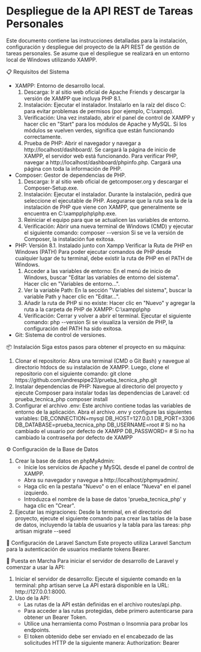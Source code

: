 <h1>Despliegue de la API REST de Tareas Personales</h1>
<p>Este documento contiene las instrucciones detalladas para la instalación, configuración y despliegue del proyecto de la API REST de gestión de tareas personales. Se asume que el despliegue se realizará en un entorno local de Windows utilizando XAMPP.</p>

📋 Requisitos del Sistema
<ul>
	<li>
		XAMPP: Entorno de desarrollo local.
		<ol>
			<li>
				Descarga: Ir al sitio web oficial de Apache Friends y descargar la versión de XAMPP que incluya PHP 8.1.
			</li>
			<li>
				Instalación: Ejecutar el instalador. Instalarlo en la raíz del disco C: para evitar problemas de permisos (por ejemplo, C:\xampp).
			</li>
			<li>
				Verificación: Una vez instalado, abrir el panel de control de XAMPP y hacer clic en "Start" para los módulos de Apache y MySQL. Si los módulos se vuelven verdes, significa que están funcionando correctamente.
			</li>
			<li>
				Prueba de PHP: Abrir el navegador y navegar a http://localhost/dashboard/. Se cargará la página de inicio de XAMPP, el servidor web está funcionando. Para verificar PHP, navegar a http://localhost/dashboard/phpinfo.php. Cargará una página con toda la información de PHP.
			</li>
		</ol>
	</li>
	<li>
		Composer: Gestor de dependencias de PHP.
		<ol>
			<li>
				Descarga: Ir al sitio web oficial de getcomposer.org y descargar el Composer-Setup.exe.
			</li>
			<li>
				Instalación: Ejecutar el instalador. Durante la instalación, pedirá que seleccione el ejecutable de PHP. Asegurarse que la ruta sea la de la instalación de PHP que viene con XAMPP, que generalmente se encuentra en C:\xampp\php\php.exe.
			</li>
			<li>
				Reiniciar el equipo para que se actualicen las variables de entorno.
			</li>
			<li>
				Verificación: Abrir una nueva terminal de Windows (CMD) y ejecutar el siguiente comando:
				composer --version
				Si se ve la versión de Composer, la instalación fue exitosa.
			</li>
		</ol>
	</li>
	<li>
		PHP: Versión 8.1.
		Instalado junto con Xampp
		Verificar la Ruta de PHP en Windows (PATH)
		Para poder ejecutar comandos de PHP desde cualquier lugar de tu terminal, debe existir la ruta de PHP en el PATH de Windows.
		<ol>
			<li>
				Acceder a las variables de entorno: En el menú de inicio de Windows, buscar "Editar las variables de entorno del sistema". Hacer clic en "Variables de entorno...".
			</li>
			<li>
				Ver la variable Path: En la sección "Variables del sistema", buscar la variable Path y hacer clic en "Editar...".
			</li>
			<li>
				Añadir la ruta de PHP si no existe: Hacer clic en "Nuevo" y agregar la ruta a la carpeta de PHP de XAMPP:
				C:\xampp\php
			</li>
			<li>
				Verificación: Cerrar y volver a abrir el terminal. Ejecutar el siguiente comando:
				php --version
				Si se visualiza la versión de PHP, la configuración del PATH ha sido exitosa.
			</li>
		</ol>
	</li>
	<li>
 		Git: Sistema de control de versiones.
	</li>
</ul>

📦 Instalación
Siga estos pasos para obtener el proyecto en su máquina:
<ol>
	<li>
		Clonar el repositorio:
		Abra una terminal (CMD o Git Bash) y navegue al directorio htdocs de su instalación de XAMPP. Luego, clone el repositorio con el siguiente comando:
        git clone https://github.com/andrespipe23/prueba_tecnica_php.git
	</li>
	<li>
		Instalar dependencias de PHP:
		Navegue al directorio del proyecto y ejecute Composer para instalar todas las dependencias de Laravel:
		cd prueba_tecnica_php
		composer install
	</li>
	<li>
		Configurar el archivo .env:
		Este archivo contiene todas las variables de entorno de la aplicación.
		Abra el archivo .env y configure las siguientes variables:
		DB_CONNECTION=mysql
		DB_HOST=127.0.0.1
		DB_PORT=3306
		DB_DATABASE=prueba_tecnica_php
		DB_USERNAME=root # Si no ha cambiado el usuario por defecto de XAMPP
		DB_PASSWORD= # Si no ha cambiado la contraseña por defecto de XAMPP
	</li>
</ol>

⚙️ Configuración de la Base de Datos
<ol>
	<li>
		Crear la base de datos en phpMyAdmin:
		<ul>
			<li>
				Inicie los servicios de Apache y MySQL desde el panel de control de XAMPP.
			</li>
			<li>
				Abra su navegador y navegue a http://localhost/phpmyadmin/.
			</li>
			<li>
				Haga clic en la pestaña "Nuevo" o en el enlace "Nueva" en el panel izquierdo.
			</li>
			<li>
				Introduzca el nombre de la base de datos 'prueba_tecnica_php' y haga clic en "Crear".
			</li>
		</ul>
	</li>
	<li>
		Ejecutar las migraciones:
		Desde la terminal, en el directorio del proyecto, ejecute el siguiente comando para crear las tablas de la base de datos, incluyendo la tabla de usuarios y la tabla para las tareas:
		php artisan migrate --seed
	</li>
</ol>

🔑 Configuración de Laravel Sanctum
Este proyecto utiliza Laravel Sanctum para la autenticación de usuarios mediante tokens Bearer.

🚀 Puesta en Marcha
Para iniciar el servidor de desarrollo de Laravel y comenzar a usar la API:
<ol>
	<li>
		Iniciar el servidor de desarrollo:
		Ejecute el siguiente comando en la terminal:
		php artisan serve
		La API estará disponible en la URL: http://127.0.0.1:8000.
	</li>
	<li>
	Uso de la API:
	<ul>
		<li>
			Las rutas de la API están definidas en el archivo routes/api.php.
		</li>
		<li>
			Para acceder a las rutas protegidas, debe primero autenticarse para obtener un Bearer Token.
		</li>
		<li>
			Utilice una herramienta como Postman o Insomnia para probar los endpoints.
		</li>
		<li>
			El token obtenido debe ser enviado en el encabezado de las solicitudes HTTP de la siguiente manera:
			Authorization: Bearer <your_token_here>
		</li>
	</ul>
	</li>
</ol>